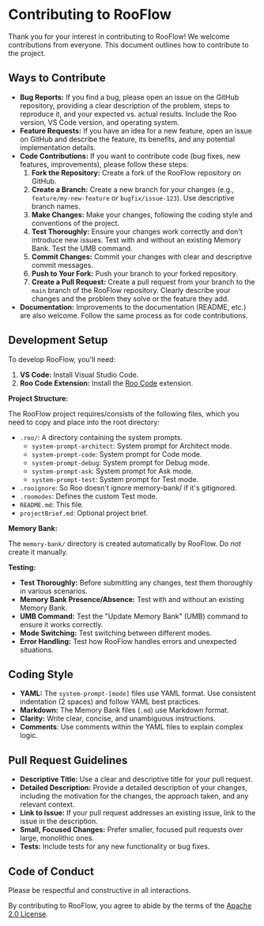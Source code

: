 # Contributing to RooFlow

Thank you for your interest in contributing to RooFlow! We welcome contributions from everyone. This document outlines how to contribute to the project.

## Ways to Contribute

* **Bug Reports:** If you find a bug, please open an issue on the GitHub repository, providing a clear description of the problem, steps to reproduce it, and your expected vs. actual results. Include the Roo version, VS Code version, and operating system.
* **Feature Requests:** If you have an idea for a new feature, open an issue on GitHub and describe the feature, its benefits, and any potential implementation details.
* **Code Contributions:** If you want to contribute code (bug fixes, new features, improvements), please follow these steps:
  1. **Fork the Repository:** Create a fork of the RooFlow repository on GitHub.
  2.  **Create a Branch:** Create a new branch for your changes (e.g., `feature/my-new-feature` or `bugfix/issue-123`). Use descriptive branch names.
  3. **Make Changes:** Make your changes, following the coding style and conventions of the project.
  4. **Test Thoroughly:** Ensure your changes work correctly and don't introduce new issues. Test with and without an existing Memory Bank. Test the UMB command.
  5. **Commit Changes:** Commit your changes with clear and descriptive commit messages.
  6. **Push to Your Fork:** Push your branch to your forked repository.
  7. **Create a Pull Request:** Create a pull request from your branch to the `main` branch of the RooFlow repository. Clearly describe your changes and the problem they solve or the feature they add.
* **Documentation:** Improvements to the documentation (README, etc.) are also welcome. Follow the same process as for code contributions.

## Development Setup

To develop RooFlow, you'll need:

1. **VS Code:** Install Visual Studio Code.
2. **Roo Code Extension:** Install the [Roo Code](https://marketplace.visualstudio.com/items?itemName=RooVeterinaryInc.roo-cline) extension.

**Project Structure:**

The RooFlow project requires/consists of the following files, which you need to copy and place into the root directory:

* `.roo/`: A directory containing the system prompts.
  * `system-prompt-architect`: System prompt for Architect mode.
  * `system-prompt-code`: System prompt for Code mode.
  * `system-prompt-debug`: System prompt for Debug mode.
  * `system-prompt-ask`: System prompt for Ask mode.
  * `system-prompt-test`: System prompt for Test mode.
* `.rooignore`: So Roo doesn't ignore memory-bank/ if it's gitignored.
* `.roomodes`: Defines the custom Test mode.
* `README.md`: This file.
* `projectBrief.md`: Optional project brief.

**Memory Bank:**

The `memory-bank/` directory is created automatically by RooFlow. Do *not* create it manually.

**Testing:**

* **Test Thoroughly:** Before submitting any changes, test them thoroughly in various scenarios.
* **Memory Bank Presence/Absence:** Test with and without an existing Memory Bank.
* **UMB Command:** Test the "Update Memory Bank" (UMB) command to ensure it works correctly.
* **Mode Switching:** Test switching between different modes.
* **Error Handling:** Test how RooFlow handles errors and unexpected situations.

## Coding Style

* **YAML:** The `system-prompt-[mode]` files use YAML format. Use consistent indentation (2 spaces) and follow YAML best practices.
* **Markdown:** The Memory Bank files (`.md`) use Markdown format.
* **Clarity:** Write clear, concise, and unambiguous instructions.
* **Comments**: Use comments within the YAML files to explain complex logic.

## Pull Request Guidelines

* **Descriptive Title:** Use a clear and descriptive title for your pull request.
* **Detailed Description:** Provide a detailed description of your changes, including the motivation for the changes, the approach taken, and any relevant context.
* **Link to Issue:** If your pull request addresses an existing issue, link to the issue in the description.
* **Small, Focused Changes:** Prefer smaller, focused pull requests over large, monolithic ones.
* **Tests:** Include tests for any new functionality or bug fixes.

## Code of Conduct

Please be respectful and constructive in all interactions.

By contributing to RooFlow, you agree to abide by the terms of the [Apache 2.0 License](LICENSE).
